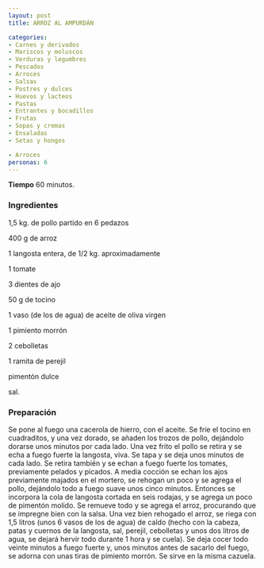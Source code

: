 ```yaml
---
layout: post
title: ARROZ AL AMPURDÁN

categories:
- Carnes y derivados
- Mariscos y moluscos
- Verduras y legumbres
- Pescados
- Arroces
- Salsas
- Postres y dulces
- Huevos y lacteos
- Pastas
- Entrantes y bocadillos
- Frutas
- Sopas y cremas
- Ensaladas
- Setas y hongos

- Arroces
personas: 6 
---
```

<b>Tiempo</b> 60 minutos.

<h3>Ingredientes</h3>
1,5 kg. de pollo partido en 6 pedazos

400 g de arroz

1 langosta entera, de 1/2 kg. aproximadamente

1 tomate

3 dientes de ajo

50 g de tocino

1 vaso (de los de agua) de aceite de oliva virgen

1 pimiento morrón

2 cebolletas

1 ramita de perejil

pimentón dulce

sal.

<h3>Preparación</h3>
Se pone al fuego una cacerola de hierro, con el aceite. Se fríe el tocino en cuadraditos, y una vez dorado, se añaden los trozos de pollo, dejándolo dorarse unos minutos por cada lado. Una vez frito el pollo se retira y se echa a fuego fuerte la langosta, viva. Se tapa y se deja unos minutos de cada lado. Se retira también y se echan a fuego fuerte los tomates, previamente pelados y picados. A media cocción se echan los ajos previamente majados en el mortero, se rehogan un poco y se agrega el pollo, dejándolo todo a fuego suave unos cinco minutos. Entonces se incorpora la cola de langosta cortada en seis rodajas, y se agrega un poco de pimentón molido. Se remueve todo y se agrega el arroz, procurando que se impregne bien con la salsa. Una vez bien rehogado el arroz, se riega con 1,5 litros (unos 6 vasos de los de agua) de caldo (hecho con la cabeza, patas y cuernos de la langosta, sal, perejil, cebolletas y unos dos litros de agua, se dejará hervir todo durante 1 hora y se cuela). Se deja cocer todo veinte minutos a fuego fuerte y, unos minutos antes de sacarlo del fuego, se adorna con unas tiras de pimiento morrón. Se sirve en la misma cazuela.

